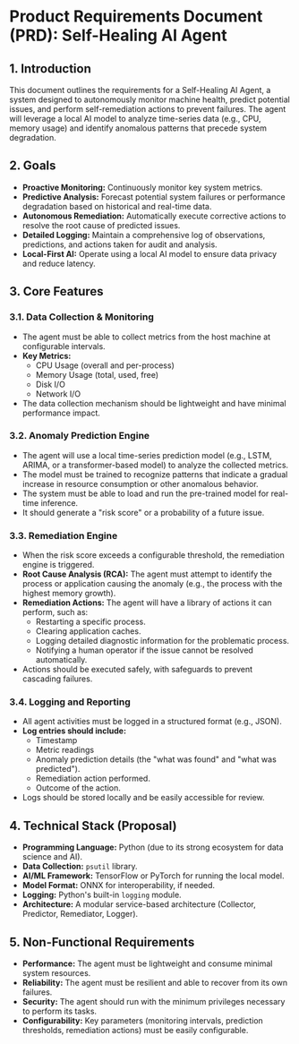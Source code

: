 # Product Requirements Document (PRD): Self-Healing AI Agent

## 1. Introduction

This document outlines the requirements for a Self-Healing AI Agent, a system designed to autonomously monitor machine health, predict potential issues, and perform self-remediation actions to prevent failures. The agent will leverage a local AI model to analyze time-series data (e.g., CPU, memory usage) and identify anomalous patterns that precede system degradation.

## 2. Goals

*   **Proactive Monitoring:** Continuously monitor key system metrics.
*   **Predictive Analysis:** Forecast potential system failures or performance degradation based on historical and real-time data.
*   **Autonomous Remediation:** Automatically execute corrective actions to resolve the root cause of predicted issues.
*   **Detailed Logging:** Maintain a comprehensive log of observations, predictions, and actions taken for audit and analysis.
*   **Local-First AI:** Operate using a local AI model to ensure data privacy and reduce latency.

## 3. Core Features

### 3.1. Data Collection & Monitoring
*   The agent must be able to collect metrics from the host machine at configurable intervals.
*   **Key Metrics:**
    *   CPU Usage (overall and per-process)
    *   Memory Usage (total, used, free)
    *   Disk I/O
    *   Network I/O
*   The data collection mechanism should be lightweight and have minimal performance impact.

### 3.2. Anomaly Prediction Engine
*   The agent will use a local time-series prediction model (e.g., LSTM, ARIMA, or a transformer-based model) to analyze the collected metrics.
*   The model must be trained to recognize patterns that indicate a gradual increase in resource consumption or other anomalous behavior.
*   The system must be able to load and run the pre-trained model for real-time inference.
*   It should generate a "risk score" or a probability of a future issue.

### 3.3. Remediation Engine
*   When the risk score exceeds a configurable threshold, the remediation engine is triggered.
*   **Root Cause Analysis (RCA):** The agent must attempt to identify the process or application causing the anomaly (e.g., the process with the highest memory growth).
*   **Remediation Actions:** The agent will have a library of actions it can perform, such as:
    *   Restarting a specific process.
    *   Clearing application caches.
    *   Logging detailed diagnostic information for the problematic process.
    *   Notifying a human operator if the issue cannot be resolved automatically.
*   Actions should be executed safely, with safeguards to prevent cascading failures.

### 3.4. Logging and Reporting
*   All agent activities must be logged in a structured format (e.g., JSON).
*   **Log entries should include:**
    *   Timestamp
    *   Metric readings
    *   Anomaly prediction details (the "what was found" and "what was predicted").
    *   Remediation action performed.
    *   Outcome of the action.
*   Logs should be stored locally and be easily accessible for review.

## 4. Technical Stack (Proposal)
*   **Programming Language:** Python (due to its strong ecosystem for data science and AI).
*   **Data Collection:** `psutil` library.
*   **AI/ML Framework:** TensorFlow or PyTorch for running the local model.
*   **Model Format:** ONNX for interoperability, if needed.
*   **Logging:** Python's built-in `logging` module.
*   **Architecture:** A modular service-based architecture (Collector, Predictor, Remediator, Logger).

## 5. Non-Functional Requirements
*   **Performance:** The agent must be lightweight and consume minimal system resources.
*   **Reliability:** The agent must be resilient and able to recover from its own failures.
*   **Security:** The agent should run with the minimum privileges necessary to perform its tasks.
*   **Configurability:** Key parameters (monitoring intervals, prediction thresholds, remediation actions) must be easily configurable. 